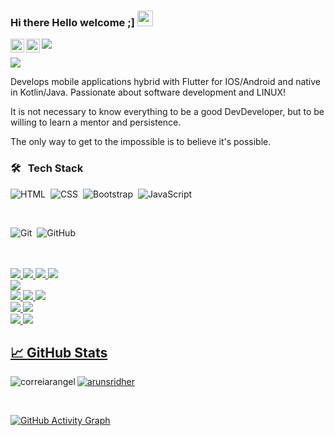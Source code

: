 ### Hi there Hello welcome ;]  <img src="https://media.giphy.com/media/hvRJCLFzcasrR4ia7z/giphy.gif" width="25px">

<a href="https://www.linkedin.com/in/marcos-fabiano-correia-rangel/">
  <img align="left" alt="Marcos Rangel' LinkedIN" width="22px" src="https://raw.githubusercontent.com/peterthehan/peterthehan/master/assets/linkedin.svg" />
</a>
<a href="https://www.facebook.com/marcosfabiano.correiarangel">
  <img align="left" alt="Marcos Rangel | Facebook" width="22px" src="https://raw.githubusercontent.com/peterthehan/peterthehan/master/assets/facebook.svg" />
</a>
<a href="https://medium.com/@wendreof"><img src="https://img.shields.io/badge/Medium-%23000000.svg?style=for-the-badge&logo=Medium&logoColor=white"/></a>

![](https://visitor-badge.glitch.me/badge?page_id=correiarangel)

Develops mobile applications hybrid with Flutter for IOS/Android and native in Kotlin/Java.
Passionate about software development and LINUX!

It is not necessary to know everything to be a good DevDeveloper, but to be willing to learn a mentor and persistence.

The only way to get to the impossible is to believe it's possible. 

### 🛠 &nbsp;&nbsp;Tech Stack

![HTML](https://img.shields.io/badge/-HTML-05122A?style=flat&logo=HTML5)&nbsp;
![CSS](https://img.shields.io/badge/-CSS-05122A?style=flat&logo=CSS3&logoColor=1572B6)&nbsp;
![Bootstrap](https://img.shields.io/badge/-Bootstrap-05122A?style=flat&logo=bootstrap&logoColor=563D7C)&nbsp;
![JavaScript](https://img.shields.io/badge/-JavaScript-05122A?style=flat&logo=javascript)&nbsp;

<br/>

![Git](https://img.shields.io/badge/-Git-05122A?style=flat&logo=git)&nbsp;
![GitHub](https://img.shields.io/badge/-GitHub-05122A?style=flat&logo=github)&nbsp;

<br />


<br />
  <a href="github.com/correiarangel">
  <img src="https://img.shields.io/badge/.NET-5C2D91?style=for-the-badge&logo=.net&logoColor=white"/>
  <img src="https://img.shields.io/badge/Flutter-%2302569B.svg?style=for-the-badge&logo=Flutter&logoColor=white" />
  <img src="https://img.shields.io/badge/java-%23ED8B00.svg?style=for-the-badge&logo=java&logoColor=white" />
  <img src="https://img.shields.io/badge/kotlin-%230095D5.svg?style=for-the-badge&logo=kotlin&logoColor=white"/>
  <br> 
  <img src="https://img.shields.io/badge/mysql-%2300f.svg?style=for-the-badge&logo=mysql&logoColor=white"/>
  <br> 
  <img src="https://img.shields.io/badge/VisualStudioCode-0078d7.svg?style=for-the-badge&logo=visual-studio-code&logoColor=white"/>
  <img src="https://img.shields.io/badge/Xcode-007ACC?style=for-the-badge&logo=Xcode&logoColor=white"/>
  <img src="https://img.shields.io/badge/IntelliJIDEA-000000.svg?style=for-the-badge&logo=intellij-idea&logoColor=white"/>
  <br> <img src="https://img.shields.io/badge/Android-3DDC84?style=for-the-badge&logo=android&logoColor=white"/>
  <img src="https://img.shields.io/badge/iOS-000000?style=for-the-badge&logo=ios&logoColor=white"/>
<br />
  <img src="https://img.shields.io/badge/-Eclipse-05122A?style=flat&logo=eclipse-ide&logoColor=2C2255"/>
  <img src="https://img.shields.io/badge/-NetBeans-05122A?style=flat&logo=NetBeans-ide&logoColor=2C2255"/>
<br>

## &#x1f4c8; GitHub Stats

<p align="left"><img align="left" src="https://github-readme-stats.vercel.app/api/top-langs?username=correiarangel&show_icons=true&locale=en&layout=compact&theme=radical" alt="correiarangel" /></p>

 
 <p><img align="center" src="https://github-readme-streak-stats.herokuapp.com/?user=correiarangel&theme=radical" alt="arunsridher" /></p>
 
 <br />
 
![GitHub Activity Graph](https://activity-graph.herokuapp.com/graph?username=correiarangel&bg_color=000000&color=4fff67&line=4fff67&point=ffffff&area=true&hide_border=true)  